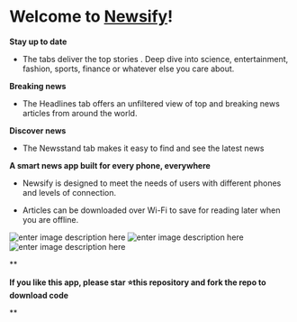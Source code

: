 
# Welcome to [Newsify](https://play.google.com/store/apps/details?id=com.proapps.newsify)!
**Stay up to date**  
  
- The tabs deliver the top stories . Deep dive into science, entertainment, fashion, sports, finance or whatever else you care about.  
  
**Breaking news**  
  
- The Headlines tab offers an unfiltered view of top and breaking news articles from around the world.  
  
**Discover news**  
  
- The Newsstand tab makes it easy to find and see the latest news  
  
**A smart news app built for every phone, everywhere**  
  

 - Newsify is designed to meet the needs of users with different
   phones and levels of connection.
   
 - Articles can be downloaded
   over Wi-Fi to save for reading later when you are offline.

![enter image description here](https://play-lh.googleusercontent.com/3xaSzU_M-N54b4kXx30_ufck3WxBgeyTT9IKPTcrkCTUKIIi_q3y_9qOgLiiwr8ALQ=w720-h310-rw)
![enter image description here](https://play-lh.googleusercontent.com/IuKQJlsmFnk3mrNHEYsczD47Ntz_6j4g8r-_hGuiX6xurDG13qoH50SDkVkVHHetR6s=w720-h310-rw)
![enter image description here](https://play-lh.googleusercontent.com/Rgo-Xhb4OM-l7rUXZYrbanU7bUlRFaNKWTcOoaaBYs0do3bVyT-lcM8a0Zzjj6S6tMG4=w720-h310-rw)

**

**If you like this app, please star ⭐this repository and fork the repo to download code**

**
